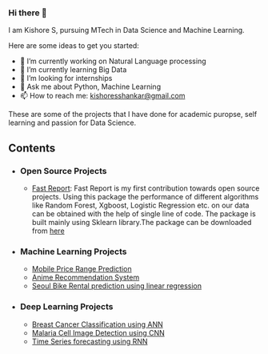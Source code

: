 ### Hi there 👋


I am Kishore S, pursuing MTech in Data Science and Machine Learning.

Here are some ideas to get you started:

- 🔭 I’m currently working on Natural Language processing
- 🌱 I’m currently learning Big Data
- 👯 I’m looking for internships
- 💬 Ask me about Python, Machine Learning
- 📫 How to reach me: kishoresshankar@gmail.com


These are some of the projects that I have done for academic puropse, self learning and passion for Data Science.

## Contents

- ### Open Source Projects
  - [Fast Report](https://github.com/kishore-s-gowda/fastreport): Fast Report is my first contribution towards open source projects. Using this package the performance of different algorithms like Random Forest, Xgboost, Logistic Regression etc. on our data can be obtained with the help of single line of code. The package is built mainly using Sklearn library.The package can be downloaded from [here](https://pypi.org/project/fastreport/)

- ### Machine Learning Projects

  - [Mobile Price Range Prediction](https://github.com/kishore-s-gowda/Machine_Learning/tree/main/Mobile%20Price%20Range%20Prediction(Classification))
  - [Anime Recommendation System](https://github.com/kishore-s-gowda/Machine_Learning/tree/main/Recommendation%20System)
  - [Seoul Bike Rental prediction using linear regression](https://github.com/kishore-s-gowda/Machine_Learning/tree/main/Seoul%20Bike%20Rental%20prediction%20using%20linear%20regression)

- ### Deep Learning Projects

  - [Breast Cancer Classification using ANN](https://github.com/kishore-s-gowda/Deep-Learning/tree/main/Artificial%20Neural%20Networks%20(ANN))
  - [Malaria Cell Image Detection using CNN](https://github.com/kishore-s-gowda/Deep-Learning/tree/main/Convolutional%20Neural%20Network(%20CNN))
  - [Time Series forecasting using RNN](https://github.com/kishore-s-gowda/Deep-Learning/tree/main/Recurrent%20Neural%20Networks%20(RNN))

